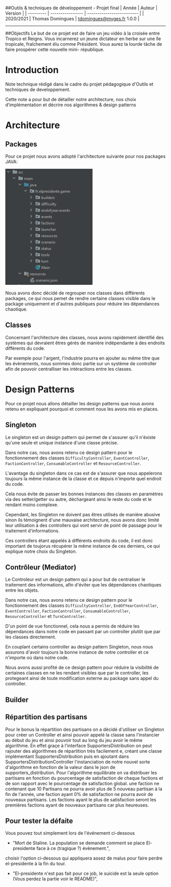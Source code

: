 ##Outils & techniques de développement - Projet final
| Année     | Auteur           | Version                   |
| --------- | ---------------- | ------------------------- |
| 2020/2021 | Thomas Domingues | tdomingues@myges.fr 1.0.0 |
***

##Objectifs
Le but de ce projet est de faire un jeu vidéo à la croisée entre Tropico et Reigns. Vous incarnerez
un jeune dictateur en herbe sur une île tropicale, fraîchement
élu comme Président. Vous aurez la lourde tâche de faire prospérer cette nouvelle mini-
république.

# Introduction

Note technique rédigé dans le cadre du projet pédagogique d'Outils et techniques de developpement.

Cette note a pour but de détailler notre architecture, nos choix d’implémentation et décrire nos algorithmes & design patterns

# Architecture

## Packages

Pour ce projet nous avons adopté l'architecture suivante pour nos packages JAVA:

![arborescence](doc_files/arborescence.png "arborescence")

Nous avons donc décidé de regrouper nos classes dans différents packages, ce qui nous pemet de rendre certaine classes visible dans le package uniquement et d'autres publiques pour réduire les dépendances chaotique.

## Classes

Concernant l'architecture des classes, nous avons rapidement identifié des systèmes qui devraient êtres gérés de manière indépendante à des endroits différents du code.

Par exemple pour l'argent, l'industrie pourra en ajouter au même titre que les évènements, nous sommes donc partie sur un système de controller afin de pouvoir centralliser les intéractions entre les classes.

# Design Patterns

Pour ce projet nous allons détailler les design patterns que nous avons retenu en expliquant pourquoi et comment nous les avons mis en places.

## Singleton

Le singleton est un design pattern qui permet de s'assurer qu'il n'éxiste qu'une seule et unique instance d'une classe précise.

Dans notre cas, nous avons retenu ce design pattern pour le fonctionnement des classes `DifficultyController`, `EventController`, `FactionController`, `ConsumableController` et `ResourceController`.

L'avantage du singleton dans ce cas est de s'assurer que nous appelerons toujours la même instance de la classe et ce depuis n'importe quel endroit du code.

Cela nous évite de passer les bonnes instances des classes en paramètres via des setter/getter ou autre, déchargeant ainsi le reste du code et le rendant moins complexe.

Cependant, les Singleton ne doivent pas êtres utilisés de manière abusive sinon ils témoignent d'une mauvaise architecture, nous avons donc limité leur utilisation à des controllers qui vont servir de point de passage pour le traitement d'informations.

Ces controllers étant appelés à différents endroits du code, il est donc important de toujorus récupérer la même instance de ces derniers, ce qui explique notre choix du Singleton.

## Contrôleur (Mediator)

Le Controleur est un design pattern qui a pour but de centraliser le traitement des informations, afin d'éviter que les dépendances chaotiques entre les objets.

Dans notre cas, nous avons retenu ce design pattern pour le fonctionnement des classes `DifficultyController`, `EndOfYearController`, `EventController`, `FactionController`, `ConsumableController`, `ResourceController` et `TurnController`.

D'un point de vue fonctionnel, cela nous a permis de réduire les dépendances dans notre code en passant par un controller plutôt que par les classes directement.

En couplant certains controller au design pattern Singleton, nous nous assurons d'avoir toujours la bonne instance de notre controller et ce n'importe où dans notre code.

Nous avons aussi profité de ce design pattern pour réduire la visibilité de certaines classes en ne les rendant visibles que par le controller, les protegeant ainsi de toute modification externe au package sans appel du controller.

## Builder

## Répartition des partisans

Pour le bonus la répartition des partisans on a décidé d'utiliser un Singleton pour créer un Controller et ainsi pouvoir appelé la classe sans l'instancier au début du jeu et ainsi pouvoir tout au long du jeu avoir le même algorithme. En effet graçe à l'interface SupportersDistribution on peut rajouter des algorithmes de répartition très facilement e, créant une classe implémentant SupportersDistribution puis en ajoutant dans SupportersDistributionController l'instanciation de notre nouvel sorte d'algorithme en fonction de la valeur dans le json de supporters_distribution.
Pour l'algorithme equilibrate on va distribuer les partisans en fonction du pourcentage de satisfaction de chaque factions et de son rapport avec le pourcentage de satisfaction global. une faction ne contenant que 10 Partisans ne pourra avoir plus de 5 nouveau partisan à la fin de l'année, une faction ayant 0% de satisfaction ne pourra avoir de nouveaux partisans. Les factions ayant le plus de satisfaction seront les premières factions ayant de nouveaux partisans car plus heureuses.

## Pour tester la défaite

Vous pouvez tout simplement lors de l'événement ci-dessous
- "Mort de Staline. La population se demande comment se place El-presidente face à ce (tragique ?) évènement.",


choisir l'option ci-dessous qui appliquera assez de malus pour faire perdre el-presidente à la fin du tour.
- "El-presidente n'est pas fait pour ce job, le suicide est la seule option (Vous perdez la partie voir le README)",

